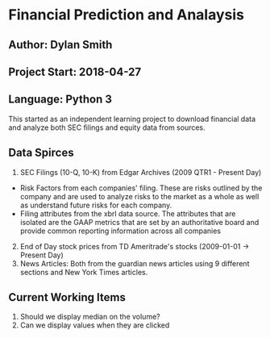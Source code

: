 # Financial Prediction and Analaysis

## Author: Dylan Smith
## Project Start: 2018-04-27
## Language: Python 3

This started as an independent learning project to download financial data and analyze both SEC filings and equity data from sources.  

## Data Spirces

1. SEC Filings (10-Q, 10-K) from Edgar Archives (2009 QTR1 - Present Day)

  -  Risk Factors from each companies' filing.  These are risks outlined by the company and are used to analyze risks to the market as a whole as well as understand future risks for each company.
  - Filing attributes from the xbrl data source.  The attributes that are isolated are the GAAP metrics that are set by an authoritative board and provide common reporting information across all companies

2. End of Day stock prices from TD Ameritrade's stocks (2009-01-01 -> Present Day)
3. News Articles: Both from the guardian news articles using 9 different sections and New York Times articles.

## Current Working Items

1. Should we display median on the volume?
2. Can we display values when they are clicked
